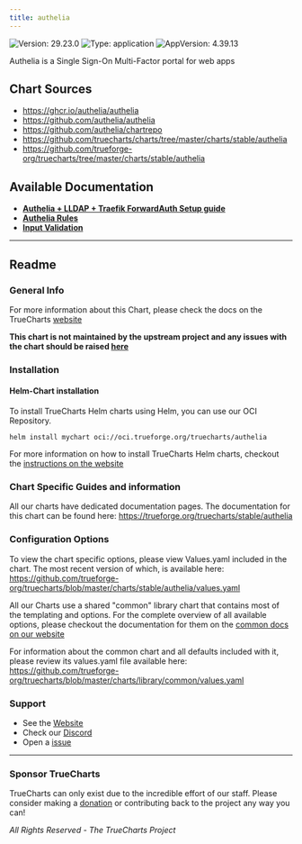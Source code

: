 ```yaml
---
title: authelia
---
```


![Version: 29.23.0](https://img.shields.io/badge/Version-29.23.0-informational?style=flat-square) ![Type: application](https://img.shields.io/badge/Type-application-informational?style=flat-square) ![AppVersion: 4.39.13](https://img.shields.io/badge/AppVersion-4.39.13-informational?style=flat-square)

Authelia is a Single Sign-On Multi-Factor portal for web apps

## Chart Sources

- https://ghcr.io/authelia/authelia
- https://github.com/authelia/authelia
- https://github.com/authelia/chartrepo
- https://github.com/truecharts/charts/tree/master/charts/stable/authelia
- https://github.com/trueforge-org/truecharts/tree/master/charts/stable/authelia

## Available Documentation

- [**Authelia + LLDAP + Traefik ForwardAuth Setup guide**](./setup-guide)
- [**Authelia Rules**](./authelia-rules)
- [**Input Validation**](./validation)


---

## Readme


### General Info

For more information about this Chart, please check the docs on the TrueCharts [website](https://trueforge.org/truecharts/stable/authelia)

**This chart is not maintained by the upstream project and any issues with the chart should be raised [here](https://github.com/trueforge-org/truecharts/issues/new/choose)**

### Installation

#### Helm-Chart installation

To install TrueCharts Helm charts using Helm, you can use our OCI Repository.

`helm install mychart oci://oci.trueforge.org/truecharts/authelia`

For more information on how to install TrueCharts Helm charts, checkout the [instructions on the website](https://trueforge.org/truecharts/guides/)

### Chart Specific Guides and information

All our charts have dedicated documentation pages.
The documentation for this chart can be found here:
https://trueforge.org/truecharts/stable/authelia

### Configuration Options

To view the chart specific options, please view Values.yaml included in the chart.
The most recent version of which, is available here: https://github.com/trueforge-org/truecharts/blob/master/charts/stable/authelia/values.yaml

All our Charts use a shared "common" library chart that contains most of the templating and options.
For the complete overview of all available options, please checkout the documentation for them on the [common docs on our website](https://trueforge.org/truecharts-common/)

For information about the common chart and all defaults included with it, please review its values.yaml file available here: https://github.com/trueforge-org/truecharts/blob/master/charts/library/common/values.yaml

### Support

- See the [Website](https://truecharts.org)
- Check our [Discord](https://discord.gg/tVsPTHWTtr)
- Open a [issue](https://github.com/trueforge-org/truecharts/issues/new/choose)

---

### Sponsor TrueCharts

TrueCharts can only exist due to the incredible effort of our staff.
Please consider making a [donation](https://trueforge.org/general/sponsor/) or contributing back to the project any way you can!

_All Rights Reserved - The TrueCharts Project_
